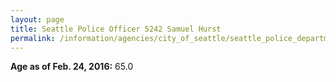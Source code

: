 ```yaml
---
layout: page
title: Seattle Police Officer 5242 Samuel Hurst
permalink: /information/agencies/city_of_seattle/seattle_police_department/copbook/5242/
---
```


**Age as of Feb. 24, 2016:** 65.0
